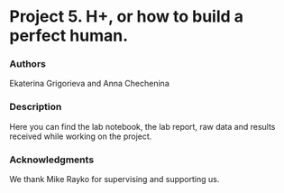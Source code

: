 # Project 5. H+, or how to build a perfect human.

### Authors
Ekaterina Grigorieva and Anna Chechenina


### Description
Here you can find the lab notebook, the lab report, raw data and results received while working on the project. 


### Acknowledgments
We thank Mike Rayko for supervising and supporting us.

